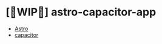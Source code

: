 # [🔬WIP🧪] astro-capacitor-app

- [Astro](https://astro.build/)
- [capacitor](https://capacitorjs.jp/)

